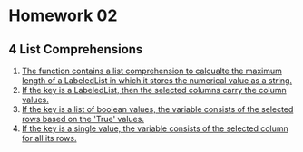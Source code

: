 # Homework 02
## 4 List Comprehensions

1. [The function contains a list comprehension to calcualte the maximum length of a LabeledList in which it stores the numerical value as a string.](https://github.com/nyu-csci-ua-0479-001-fall-2023/homework02-ghinalshd/blob/1ed2ad4b6552cebab6d12adbb52968217b232b0c/nelta.py#L11C3-L16C17)
2. [If the key is a LabeledList, then the selected columns carry the column values.](https://github.com/nyu-csci-ua-0479-001-fall-2023/homework02-ghinalshd/blob/1ed2ad4b6552cebab6d12adbb52968217b232b0c/nelta.py#L174C12-L177C70)
3. [If the key is a list of boolean values, the variable consists of the selected rows based on the 'True' values.](https://github.com/nyu-csci-ua-0479-001-fall-2023/homework02-ghinalshd/blob/1ed2ad4b6552cebab6d12adbb52968217b232b0c/nelta.py#L183)
4. [If the key is a single value, the variable consists of the selected column for all its rows.](https://github.com/nyu-csci-ua-0479-001-fall-2023/homework02-ghinalshd/blob/1ed2ad4b6552cebab6d12adbb52968217b232b0c/nelta.py#L193C5-L194C86)